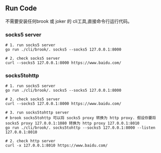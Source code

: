 ## Run Code

不需要安装任何brook 或 joker 的 cli工具,直接命令行运行代码。

### socks5 server

```shell
# 1. run socks5 server
go run ./cli/brook/. socks5 --socks5 127.0.0.1:8000

# 2. check socks5 server 
curl --socks5 127.0.0.1:8000 https://www.baidu.com/
```

### socks5tohttp

```shell
# 1. run socks5 server
go run ./cli/brook/. socks5 --socks5 127.0.0.1:8000

# 2. check socks5 server 
curl --socks5 127.0.0.1:8000 https://www.baidu.com/

# 3. run socks5tohttp server 
# brook socks5tohttp 可以将 socks5 proxy 转换为 http proxy. 假设你要将 socks5 proxy 127.0.0.1:1080 转换为 http proxy 127.0.0.1:8010
go run ./cli/brook/. socks5tohttp --socks5 127.0.0.1:8000 --listen 127.0.0.1:8010

# 2. check http server 
curl -x 127.0.0.1:8010 https://www.baidu.com/
```
